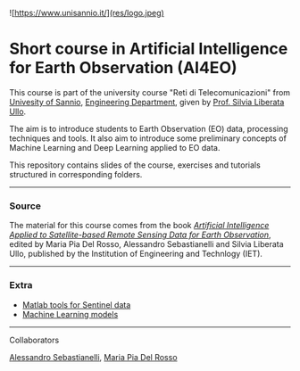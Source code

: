 ![https://www.unisannio.it/](res/logo.jpeg)

# Short course in Artificial Intelligence for Earth Observation (AI4EO)
This course is part of the university course "Reti di Telecomunicazioni" from [Univesity of Sannio](https://www.unisannio.it/), [Engineering Department](https://www.ding.unisannio.it/), given by [Prof. Silvia Liberata Ullo](https://www.unisannio.it/it/user/622/didattica).

The aim is to introduce students to Earth Observation (EO) data, processing techniques and tools. It also aim to introduce some preliminary concepts of Machine Learning and Deep Learning applied to EO data.

This repository contains slides of the course, exercises and tutorials structured in corresponding folders.

---
### Source
The material for this course comes from the book [*Artificial Intelligence Applied to Satellite-based Remote Sensing Data for Earth Observation*](https://shop.theiet.org/artificial-intelligence-applied-to-satellite-based-remote-sensing-data-for-earth-observation), edited by Maria Pia Del Rosso, Alessandro Sebastianelli and Silvia Liberata Ullo, published by the Institution of Engineering and Technlogy (IET).

---
### Extra
- [Matlab tools for Sentinel data](https://github.com/Sebbyraft/SentinelDataAnalysis)
- [Machine Learning models](https://github.com/Sebbyraft/MachineLearningModels)

---
Collaborators

[Alessandro Sebastianelli](linkedin.com/in/alessandro-sebastianelli-58545915b), [Maria Pia Del Rosso](linkedin.com/in/maria-pia-del-rosso-34377415b)